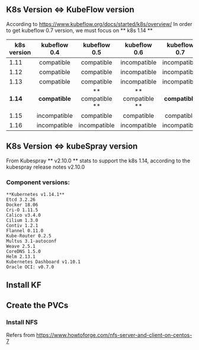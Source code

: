 
## K8s Version <=> KubeFlow version
According to https://www.kubeflow.org/docs/started/k8s/overview/
In order to get kubeflow 0.7 version, we must focus on ** k8s 1.14 **


| k8s version   | kubeflow 0.4 |  kubeflow 0.5 |  kubeflow 0.6 |  kubeflow 0.7 |
| ------------- |:-------------:|:-------------:|:-------------:|:-------------:|
| 1.11	        | compatible	| compatible	| incompatible	| incompatible  |
| 1.12	        | compatible	| compatible	| incompatible	| incompatible  |
| 1.13	        | compatible	| compatible	| incompatible	| incompatible  |
| __1.14__	        | __compatible__	| ** compatible **	| ** compatible **	| __compatible__    |
| 1.15	        | incompatible	| compatible	| compatible	| compatible    |
| 1.16	        | incompatible	| incompatible	| incompatible	| incompatible  |

## K8s Version <=> kubeSpray version

From Kubespray ** v2.10.0 ** stats to support the k8s 1.14, according to the kubespray release notes v2.10.0

### Component versions:
```
**Kubernetes v1.14.1**
Etcd 3.2.26
Docker 18.06
Cri-O 1.11.5
Calico v3.4.0
Cilium 1.3.0
Contiv 1.2.1
Flannel 0.11.0
Kube-Router 0.2.5
Multus 3.1-autoconf
Weave 2.5.1
CoreDNS 1.5.0
Helm 2.13.1
Kubernetes Dashboard v1.10.1
Oracle OCI: v0.7.0
```

## Install KF


## Create the PVCs

### Install NFS
Refers from https://www.howtoforge.com/nfs-server-and-client-on-centos-7